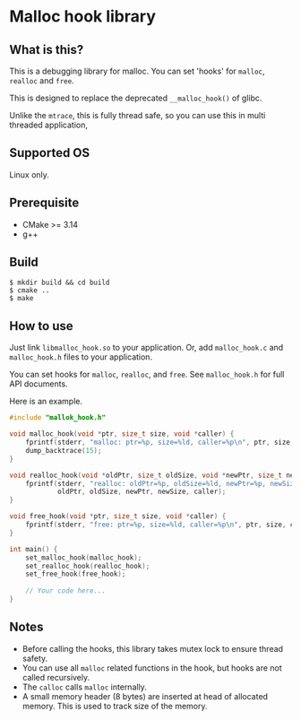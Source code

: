 # Malloc hook library

## What is this?

This is a debugging library for malloc.
You can set 'hooks' for `malloc`, `realloc` and `free`.

This is designed to replace the deprecated `__malloc_hook()` of glibc. 

Unlike the `mtrace`, this is fully thread safe, so you can use this in multi threaded application,

## Supported OS

Linux only.

## Prerequisite

* CMake >= 3.14
* g++

## Build

    $ mkdir build && cd build
    $ cmake ..
    $ make
 
## How to use

Just link `libmalloc_hook.so` to your application.
Or, add `malloc_hook.c` and `malloc_hook.h` files to your application.

You can set hooks for `malloc`, `realloc`, and `free`.
See `malloc_hook.h` for full API documents.

Here is an example.

```c
#include "mallok_hook.h"

void malloc_hook(void *ptr, size_t size, void *caller) {
    fprintf(stderr, "malloc: ptr=%p, size=%ld, caller=%p\n", ptr, size, caller);
    dump_backtrace(15);
}

void realloc_hook(void *oldPtr, size_t oldSize, void *newPtr, size_t newSize, void *caller) {
    fprintf(stderr, "realloc: oldPtr=%p, oldSize=%ld, newPtr=%p, newSize=%ld, caller=%p\n", 
            oldPtr, oldSize, newPtr, newSize, caller);
}

void free_hook(void *ptr, size_t size, void *caller) {
    fprintf(stderr, "free: ptr=%p, size=%ld, caller=%p\n", ptr, size, caller);
}

int main() {
    set_malloc_hook(malloc_hook);
    set_realloc_hook(realloc_hook);
    set_free_hook(free_hook);
    
    // Your code here...
}
```

## Notes

* Before calling the hooks, this library takes mutex lock to ensure thread safety.
* You can use all `malloc` related functions in the hook, but hooks are not called recursively.
* The `calloc` calls `malloc` internally.
* A small memory header (8 bytes) are inserted at head of allocated memory. This is used to track size of the memory.
